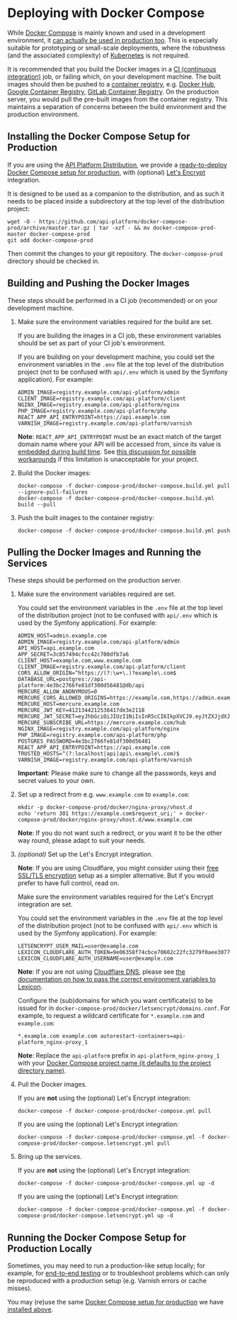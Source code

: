 # Deploying with Docker Compose

While [Docker Compose](https://docs.docker.com/compose/) is mainly known and used in a development environment, it [can
actually be used in production too](https://docs.docker.com/compose/production/). This is especially suitable for prototyping
or small-scale deployments, where the robustness (and the associated complexity) of [Kubernetes](kubernetes.md) is not
required.

It is recommended that you build the Docker images in a [CI (continuous integration)](https://en.wikipedia.org/wiki/Continuous_integration)
job, or failing which, on your development machine. The built images should then be pushed to a [container registry](https://docs.docker.com/registry/introduction/),
e.g. [Docker Hub](https://hub.docker.com/), [Google Container Registry](https://cloud.google.com/container-registry/),
[GitLab Container Registry](https://docs.gitlab.com/ee/user/packages/container_registry/). On the production server, you
would pull the pre-built images from the container registry. This maintains a separation of concerns between the build
environment and the production environment.

## Installing the Docker Compose Setup for Production

If you are using the [API Platform Distribution](../distribution/index.md), we provide a [ready-to-deploy Docker Compose
setup for production](https://github.com/api-platform/docker-compose-prod), with (optional) [Let's Encrypt](https://letsencrypt.org/)
integration.

It is designed to be used as a companion to the distribution, and as such it needs to be placed inside a subdirectory at
the top level of the distribution project:

```console
wget -O - https://github.com/api-platform/docker-compose-prod/archive/master.tar.gz | tar -xzf - && mv docker-compose-prod-master docker-compose-prod
git add docker-compose-prod
```

Then commit the changes to your git repository. The `docker-compose-prod` directory should be checked in.

## Building and Pushing the Docker Images

These steps should be performed in a CI job (recommended) or on your development machine.

1. Make sure the environment variables required for the build are set.

    If you are building the images in a CI job, these environment variables should be set as part of your CI job's environment.

    If you are building on your development machine, you could set the environment variables in the `.env` file at the
    top level of the distribution project (not to be confused with `api/.env` which is used by the Symfony application).
    For example:

    ```shell
    ADMIN_IMAGE=registry.example.com/api-platform/admin
    CLIENT_IMAGE=registry.example.com/api-platform/client
    NGINX_IMAGE=registry.example.com/api-platform/nginx
    PHP_IMAGE=registry.example.com/api-platform/php
    REACT_APP_API_ENTRYPOINT=https://api.example.com
    VARNISH_IMAGE=registry.example.com/api-platform/varnish
    ```

    **Note**: `REACT_APP_API_ENTRYPOINT` must be an exact match of the target domain name where your API will be accessed
    from, since its value is [embedded during build time](https://create-react-app.dev/docs/adding-custom-environment-variables).
    See [this discussion for possible workarounds](https://github.com/facebook/create-react-app/issues/2353) if this limitation
    is unacceptable for your project.

2. Build the Docker images:

    ```shell
    docker-compose -f docker-compose-prod/docker-compose.build.yml pull --ignore-pull-failures
    docker-compose -f docker-compose-prod/docker-compose.build.yml build --pull
    ```

3. Push the built images to the container registry:

    ```shell
    docker-compose -f docker-compose-prod/docker-compose.build.yml push
    ```

## Pulling the Docker Images and Running the Services

These steps should be performed on the production server.

1. Make sure the environment variables required are set.

    You could set the environment variables in the `.env` file at the top level of the distribution project (not to be
    confused with `api/.env` which is used by the Symfony application). For example:

    ```shell
    ADMIN_HOST=admin.example.com
    ADMIN_IMAGE=registry.example.com/api-platform/admin
    API_HOST=api.example.com
    APP_SECRET=3c857494cfcc42c700dfb7a6
    CLIENT_HOST=example.com,www.example.com
    CLIENT_IMAGE=registry.example.com/api-platform/client
    CORS_ALLOW_ORIGIN=^https://(?:\w+\.)?example\.com$
    DATABASE_URL=postgres://api-platform:4e3bc2766fe81df300d56481@db/api
    MERCURE_ALLOW_ANONYMOUS=0
    MERCURE_CORS_ALLOWED_ORIGINS=https://example.com,https://admin.example.com
    MERCURE_HOST=mercure.example.com
    MERCURE_JWT_KEY=4121344212538417de3e2118
    MERCURE_JWT_SECRET=eyJhbGciOiJIUzI1NiIsInR5cCI6IkpXVCJ9.eyJtZXJjdXJlIjp7InN1YnNjcmliZSI6WyJmb28iLCJiYXIiXSwicHVibGlzaCI6WyJmb28iXX19.B0MuTRMPLrut4Nt3wxVvLtfWB_y189VEpWMlSmIQABQ
    MERCURE_SUBSCRIBE_URL=https://mercure.example.com/hub
    NGINX_IMAGE=registry.example.com/api-platform/nginx
    PHP_IMAGE=registry.example.com/api-platform/php
    POSTGRES_PASSWORD=4e3bc2766fe81df300d56481
    REACT_APP_API_ENTRYPOINT=https://api.example.com
    TRUSTED_HOSTS=^(?:localhost|api|api\.example\.com)$
    VARNISH_IMAGE=registry.example.com/api-platform/varnish
    ```

    **Important**: Please make sure to change all the passwords, keys and secret values to your own.

2. Set up a redirect from e.g. `www.example.com` to `example.com`:

    ```shell
    mkdir -p docker-compose-prod/docker/nginx-proxy/vhost.d
    echo 'return 301 https://example.com$request_uri;' > docker-compose-prod/docker/nginx-proxy/vhost.d/www.example.com
    ```

    **Note**: If you do not want such a redirect, or you want it to be the other way round, please adapt to suit your needs.

3. *(optional)* Set up the Let's Encrypt integration.

    **Note**: If you are using Cloudflare, you might consider using their [free SSL/TLS encryption](https://www.cloudflare.com/ssl/)
    setup as a simpler alternative. But if you would prefer to have full control, read on.

    Make sure the environment variables required for the Let's Encrypt integration are set.

    You could set the environment variables in the `.env` file at the top level of the distribution project (not to be
    confused with `api/.env` which is used by the Symfony application). For example:

    ```shell
    LETSENCRYPT_USER_MAIL=user@example.com
    LEXICON_CLOUDFLARE_AUTH_TOKEN=9e06358f74cbce70602c22fc3279f0aee3077
    LEXICON_CLOUDFLARE_AUTH_USERNAME=user@example.com
    ```

    **Note**: If you are not using [Cloudflare DNS](https://www.cloudflare.com/dns/), please see [the documentation on
    how to pass the correct environment variables to Lexicon](https://github.com/adferrand/docker-letsencrypt-dns#configuring-dns-provider-and-authentication-to-dns-api).

    Configure the (sub)domains for which you want certificate(s) to be issued for in `docker-compose-prod/docker/letsencrypt/domains.conf`.
    For example, to request a wildcard certificate for `*.example.com` and `example.com`:

    ```shell
    *.example.com example.com autorestart-containers=api-platform_nginx-proxy_1
    ```

    **Note**: Replace the `api-platform` prefix in `api-platform_nginx-proxy_1` with your [Docker Compose project name
    (it defaults to the project directory name)](https://docs.docker.com/compose/reference/envvars/#compose_project_name).

4. Pull the Docker images.

    If you are **not** using the (optional) Let's Encrypt integration:

    ```console
    docker-compose -f docker-compose-prod/docker-compose.yml pull
    ```

    If you are using the (optional) Let's Encrypt integration:

    ```console
    docker-compose -f docker-compose-prod/docker-compose.yml -f docker-compose-prod/docker-compose.letsencrypt.yml pull
    ```

5. Bring up the services.

    If you are **not** using the (optional) Let's Encrypt integration:

    ```console
    docker-compose -f docker-compose-prod/docker-compose.yml up -d
    ```

    If you are using the (optional) Let's Encrypt integration:

    ```console
    docker-compose -f docker-compose-prod/docker-compose.yml -f docker-compose-prod/docker-compose.letsencrypt.yml up -d
    ```

## Running the Docker Compose Setup for Production Locally

Sometimes, you may need to run a production-like setup locally; for example, for [end-to-end testing](../distribution/testing.md#using-the-api-platform-distribution-for-end-to-end-testing)
or to troubleshoot problems which can only be reproduced with a production setup (e.g. Varnish errors or cache misses).

You may (re)use the same [Docker Compose setup for production](https://github.com/api-platform/docker-compose-prod) we
have [installed above](#installing-the-docker-compose-setup-for-production).
